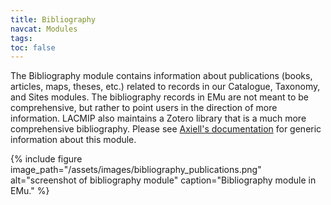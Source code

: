 ```yaml
---
title: Bibliography
navcat: Modules
tags:
toc: false
---
```

The Bibliography module contains information about publications (books, articles, maps, theses, etc.) related to records in our Catalogue, Taxonomy, and Sites modules. The bibliography records in EMu are not meant to be comprehensive, but rather to point users in the direction of more information. LACMIP also maintains a Zotero library that is a much more comprehensive bibliography. Please see [Axiell's documentation](http://help.emu.axiell.com/latest/en/Topics/EMu/Bibliography%20module.htm) for generic information about this module.

{% include figure image_path="/assets/images/bibliography_publications.png" alt="screenshot of bibliography module" caption="Bibliography module in EMu." %}
